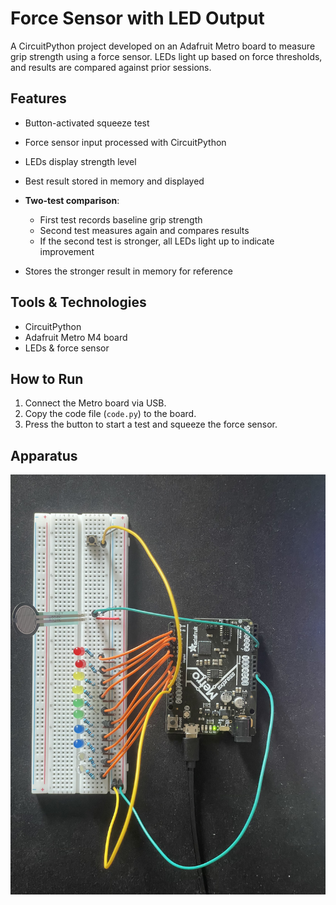# Force Sensor with LED Output

A CircuitPython project developed on an Adafruit Metro board to measure grip strength using a force sensor. LEDs light up based on force thresholds, and results are compared against prior sessions.

## Features
- Button-activated squeeze test
- Force sensor input processed with CircuitPython
- LEDs display strength level
- Best result stored in memory and displayed

- **Two-test comparison**: 
  - First test records baseline grip strength
  - Second test measures again and compares results
  - If the second test is stronger, all LEDs light up to indicate improvement
- Stores the stronger result in memory for reference

## Tools & Technologies
- CircuitPython
- Adafruit Metro M4 board
- LEDs & force sensor

## How to Run
1. Connect the Metro board via USB.
2. Copy the code file (`code.py`) to the board.
3. Press the button to start a test and squeeze the force sensor.

## Apparatus
![Force Sensor Setup](assets/forcesensor.jpg)  
